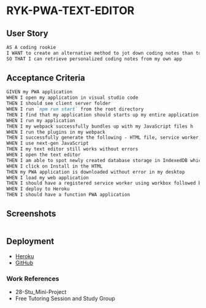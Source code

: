 # RYK-PWA-TEXT-EDITOR

## User Story

```md
AS A coding rookie
I WANT to create an alternative method to jot down coding notes than to use my preexisting mac notepad
SO THAT I can retrieve personalized coding notes from my own app 
```

## Acceptance Criteria

```md
GIVEN my PWA application
WHEN I open my application in visual studio code
THEN I should see client server folder 
WHEN I run `npm run start` from the root directory
THEN I find that my application should starts up my entire application without errors
WHEN I run my application
THEN I my webpack successfully bundles up with my JavaScript files h
WHEN I run the plugins in my webpack
THEN I successfully generate the following - HTML file, service worker, and a manifest file
WHEN I use next-gen JavaScript 
THEN I my text editor still works without errors
WHEN I open the text editor
THEN I am able to spot newly created database storage in IndexedDB which can be retrieved later on
WHEN I click on Install in the HTML 
THEN my PWA application is downloaded without error in my desktop
WHEN I load my web application
THEN I should have a registered service worker using workbox followed by pre cached static assets 
WHEN I deploy to Heroku
THEN I should have a function PWA application
```

## Screenshots

<img src="">

## Deployment

* [Heroku](URL)
* [GitHub]()

### Work References

* 28-Stu_Mini-Project
* Free Tutoring Session and Study Group